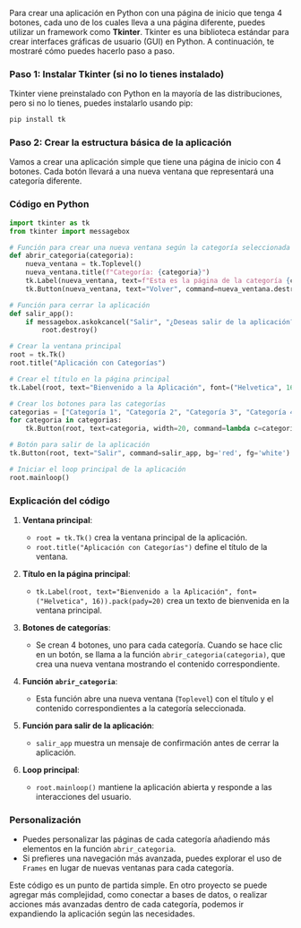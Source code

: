 Para crear una aplicación en Python con una página de inicio que tenga 4 botones, cada uno de los cuales lleva a una página diferente, puedes utilizar un framework como **Tkinter**. Tkinter es una biblioteca estándar para crear interfaces gráficas de usuario (GUI) en Python. A continuación, te mostraré cómo puedes hacerlo paso a paso.

### Paso 1: Instalar Tkinter (si no lo tienes instalado)
Tkinter viene preinstalado con Python en la mayoría de las distribuciones, pero si no lo tienes, puedes instalarlo usando pip:
```bash
pip install tk
```

### Paso 2: Crear la estructura básica de la aplicación

Vamos a crear una aplicación simple que tiene una página de inicio con 4 botones. Cada botón llevará a una nueva ventana que representará una categoría diferente.

### Código en Python

```python
import tkinter as tk
from tkinter import messagebox

# Función para crear una nueva ventana según la categoría seleccionada
def abrir_categoria(categoria):
    nueva_ventana = tk.Toplevel()
    nueva_ventana.title(f"Categoría: {categoria}")
    tk.Label(nueva_ventana, text=f"Esta es la página de la categoría {categoria}").pack(pady=20)
    tk.Button(nueva_ventana, text="Volver", command=nueva_ventana.destroy).pack(pady=10)

# Función para cerrar la aplicación
def salir_app():
    if messagebox.askokcancel("Salir", "¿Deseas salir de la aplicación?"):
        root.destroy()

# Crear la ventana principal
root = tk.Tk()
root.title("Aplicación con Categorías")

# Crear el título en la página principal
tk.Label(root, text="Bienvenido a la Aplicación", font=("Helvetica", 16)).pack(pady=20)

# Crear los botones para las categorías
categorias = ["Categoría 1", "Categoría 2", "Categoría 3", "Categoría 4"]
for categoria in categorias:
    tk.Button(root, text=categoria, width=20, command=lambda c=categoria: abrir_categoria(c)).pack(pady=10)

# Botón para salir de la aplicación
tk.Button(root, text="Salir", command=salir_app, bg='red', fg='white').pack(pady=20)

# Iniciar el loop principal de la aplicación
root.mainloop()
```

### Explicación del código

1. **Ventana principal**:
   - `root = tk.Tk()` crea la ventana principal de la aplicación.
   - `root.title("Aplicación con Categorías")` define el título de la ventana.
   
2. **Título en la página principal**:
   - `tk.Label(root, text="Bienvenido a la Aplicación", font=("Helvetica", 16)).pack(pady=20)` crea un texto de bienvenida en la ventana principal.

3. **Botones de categorías**:
   - Se crean 4 botones, uno para cada categoría. Cuando se hace clic en un botón, se llama a la función `abrir_categoria(categoria)`, que crea una nueva ventana mostrando el contenido correspondiente.

4. **Función `abrir_categoria`**:
   - Esta función abre una nueva ventana (`Toplevel`) con el título y el contenido correspondientes a la categoría seleccionada.

5. **Función para salir de la aplicación**:
   - `salir_app` muestra un mensaje de confirmación antes de cerrar la aplicación.

6. **Loop principal**:
   - `root.mainloop()` mantiene la aplicación abierta y responde a las interacciones del usuario.

### Personalización

- Puedes personalizar las páginas de cada categoría añadiendo más elementos en la función `abrir_categoria`.
- Si prefieres una navegación más avanzada, puedes explorar el uso de `Frames` en lugar de nuevas ventanas para cada categoría.

Este código es un punto de partida simple. En otro proyecto se puede agregar más complejidad, como conectar a bases de datos, o realizar acciones más avanzadas dentro de cada categoría, podemos ir expandiendo la aplicación según las necesidades.
